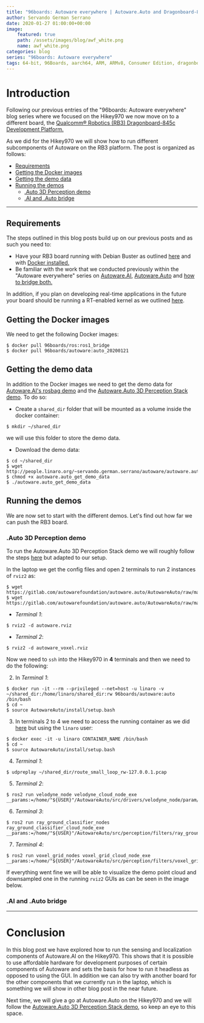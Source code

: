 ```yaml
---
title: "96boards: Autoware everywhere | Autoware.Auto and Dragonboard-845c"
author: Servando German Serrano
date: 2020-01-27 01:00:00+00:00
image:
    featured: true
    path: /assets/images/blog/awf_white.png
    name: awf_white.png
categories: blog
series: "96boards: Autoware everywhere"
tags: 64-bit, 96Boards, aarch64, ARM, ARMv8, Consumer Edition, dragonboard-845c, rb3, Linaro, Linux, arm64, real time, ROS2, Autoware
---
```


# Introduction
Following our previous entries of the "96boards: Autoware everywhere" blog series where we focused on the Hikey970 we now move on to a different board, the [Qualcomm® Robotics (RB3) Dragonboard-845c Development Platform.](https://www.96boards.org/product/rb3-platform/)

As we did for the Hikey970 we will show how to run different subcomponents of Autoware on the RB3 platform. The post is organized as follows:
- [Requirements](#requirements)
- [Getting the Docker images](#getting-the-docker-images)
- [Getting the demo data](#getting-the-demo-data)
- [Running the demos](#running-the-demos)
  - [.Auto 3D Perception demo](#auto-3d-perception-demo)
  - [.AI and .Auto bridge](#ai-and-auto-bridge)

***
## Requirements
The steps outlined in this blog posts build up on our previous posts and as such you need to:
- Have your RB3 board running with Debian Buster as outlined [here](https://www.96boards.org/product/rb3-platform/) and with [Docker installed.](https://www.96boards.org/blog/db845-ros2/#installing-docker)
- Be familiar with the work that we conducted previously within the "Autoware everywhere" series on [Autoware.AI](https://www.96boards.org/blog/autoware.ai_hikey970/), [Autoware.Auto](https://www.96boards.org/blog/autoware.auto_hikey970/) and [how to bridge both.](https://www.96boards.org/blog/autoware_bridge_hikey970/)

In addition, if you plan on developing real-time applications in the future your board should be running a RT-enabled kernel as we outlined [here](https://www.96boards.org/blog/db845-rt/).

## Getting the Docker images
We need to get the following Docker images:
```
$ docker pull 96boards/ros:ros1_bridge
$ docker pull 96boards/autoware:auto_20200121
```

## Getting the demo data
In addition to the Docker images we need to get the demo data for [Autoware.AI's rosbag demo](https://gitlab.com/autowarefoundation/autoware.ai/autoware/wikis/ROSBAG-Demo) and the [Autoware.Auto 3D Perception Stack demo](https://autowarefoundation.gitlab.io/autoware.auto/AutowareAuto/perception-stack.html). To do so:
- Create a `shared_dir` folder that will be mounted as a volume inside the docker container:
```
$ mkdir ~/shared_dir
```
we will use this folder to store the demo data.
- Download the demo data:
```
$ cd ~/shared_dir
$ wget http://people.linaro.org/~servando.german.serrano/autoware/autoware.auto_get_demo_data
$ chmod +x autoware.auto_get_demo_data
$ ./autoware.auto_get_demo_data
```

## Running the demos

We are now set to start with the different demos. Let's find out how far we can push the RB3 board.

### .Auto 3D Perception demo

To run the Autoware.Auto 3D Perception Stack demo we will roughly follow the steps [here](https://autowarefoundation.gitlab.io/autoware.auto/AutowareAuto/perception-stack.html) but adapted to our setup.

In the laptop we get the config files and open 2 terminals to run 2 instances of `rviz2` as:
```
$ wget https://gitlab.com/autowarefoundation/autoware.auto/AutowareAuto/raw/master/src/tools/autoware_auto_examples/rviz2/autoware.rviz
$ wget https://gitlab.com/autowarefoundation/autoware.auto/AutowareAuto/raw/master/src/tools/autoware_auto_examples/rviz2/autoware_voxel.rviz
```
- _Terminal 1_:
```
$ rviz2 -d autoware.rviz
```
- _Terminal 2_:
```
$ rviz2 -d autoware_voxel.rviz
```

Now we need to `ssh` into the Hikey970 in **4** terminals and then we need to do the following:

2. In _Terminal 1_:
```
$ docker run -it --rm --privileged --net=host -u linaro -v ~/shared_dir:/home/linaro/shared_dir:rw 96boards/autoware:auto /bin/bash
$ cd ~
$ source AutowareAuto/install/setup.bash
```

3. In terminals 2 to 4 we need to access the running container as we did [here](https://www.96boards.org/blog/autoware.ai_hikey970/#in-hikey970) but using the `linaro` user:
```
$ docker exec -it -u linaro CONTAINER_NAME /bin/bash
$ cd ~
$ source AutowareAuto/install/setup.bash
```

4. _Terminal 1_:
```
$ udpreplay ~/shared_dir/route_small_loop_rw-127.0.0.1.pcap
```

5. _Terminal 2_:
```
$ ros2 run velodyne_node velodyne_cloud_node_exe __params:=/home/"${USER}"/AutowareAuto/src/drivers/velodyne_node/param/vlp16_test.param.yaml
```

6. _Terminal 3_:
```
$ ros2 run ray_ground_classifier_nodes ray_ground_classifier_cloud_node_exe __params:=/home/"${USER}"/AutowareAuto/src/perception/filters/ray_ground_classifier_nodes/param/vlp16_lexus.param.yaml
```

7. _Terminal 4_:
```
$ ros2 run voxel_grid_nodes voxel_grid_cloud_node_exe __params:=/home/"${USER}"/AutowareAuto/src/perception/filters/voxel_grid_nodes/param/vlp16_lexus_centroid.param.yaml
```

If everything went fine we will be able to visualize the demo point cloud and downsampled one in the running `rviz2` GUIs as can be seen in the image below.


### .AI and .Auto bridge

***

# Conclusion

In this blog post we have explored how to run the sensing and localization components of Autoware.AI on the Hikey970. This shows that it is possible to use affordable hardware for development purposes of certain components of Autoware and sets the basis for how to run it headless as opposed to using the GUI. In addition we can also try with another board for the other components that we currently run in the laptop, which is something we will show in other blog post in the near future.

Next time, we will give a go at Autoware.Auto on the Hikey970 and we will follow the [Autoware.Auto 3D Perception Stack demo](https://autowarefoundation.gitlab.io/autoware.auto/AutowareAuto/perception-stack.html), so keep an eye to this space.
